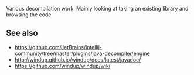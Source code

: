 Various decompilation work. Mainly looking at taking an existing library and browsing the code

## See also

* https://github.com/JetBrains/intellij-community/tree/master/plugins/java-decompiler/engine
* http://windup.github.io/windup/docs/latest/javadoc/
* https://github.com/windup/windup/wiki
